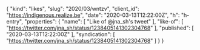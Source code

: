 {
  "kind": "likes",
  "slug": "2020/03/wntzv",
  "client_id": "https://indigenous.realize.be",
  "date": "2020-03-13T12:22:00Z",
  "h": "h-entry",
  "properties": {
    "name": [
      "Like of @jna_sh's tweet"
    ],
    "like-of": [
      "https://twitter.com/jna_sh/status/1238405141302304768"
    ],
    "published": [
      "2020-03-13T12:22:00Z"
    ],
    "syndication": [
      "https://twitter.com/jna_sh/status/1238405141302304768"
    ]
  }
}

